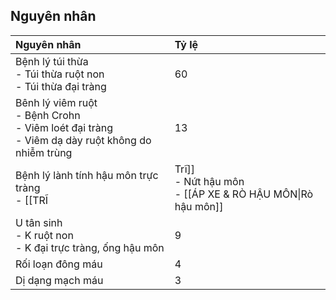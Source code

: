 ## Nguyên nhân
| Nguyên nhân                                                                                                                           | Tỷ lệ |
|:--------------------------------------------------------------------------------------------------------------------------------------|:--------|
| Bệnh lý túi thừa<div>- Túi thừa ruột non</div><div>- Túi thừa đại tràng</div>                                              |      60 |
| Bênh lý viêm ruột<div>- Bệnh Crohn</div><div>- Viêm loét đại tràng</div><div>- Viêm dạ dày ruột không do nhiễm trùng</div> |      13 |
| Bệnh lý lành tính hậu môn trực tràng<div>- [[TRĨ|Trĩ]]</div><div>- Nứt hậu môn</div><div>- [[ÁP XE & RÒ HẬU MÔN\|Rò hậu môn]]</div>                       |      11 |
| U tân sinh<div>- K ruột non</div><div>- K đại trực tràng, ống hậu môn</div>                                                     |       9 |
| Rối loạn đông máu                                                                                                                  |       4 |
| Dị dạng mạch máu                                                                                                                  |       3 |  
